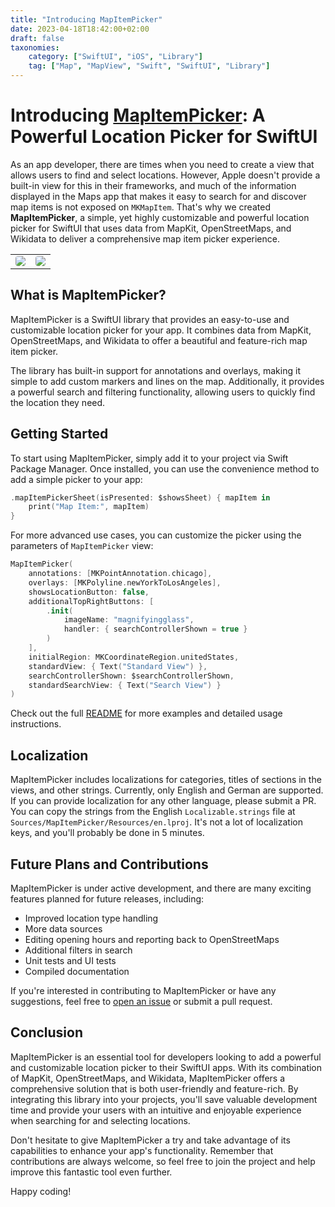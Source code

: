 ```yaml
---
title: "Introducing MapItemPicker"
date: 2023-04-18T18:42:00+02:00
draft: false
taxonomies:
    category: ["SwiftUI", "iOS", "Library"]
    tag: ["Map", "MapView", "Swift", "SwiftUI", "Library"]
---
```


# Introducing [MapItemPicker](https://github.com/Quintschaf/MapItemPicker): A Powerful Location Picker for SwiftUI

As an app developer, there are times when you need to create a view that allows users to find and select locations. However, Apple doesn't provide a built-in view for this in their frameworks, and much of the information displayed in the Maps app that makes it easy to search for and discover map items is not exposed on `MKMapItem`. That's why we created **MapItemPicker**, a simple, yet highly customizable and powerful location picker for SwiftUI that uses data from MapKit, OpenStreetMaps, and Wikidata to deliver a comprehensive map item picker experience.

<table>
    <tbody>
        <tr>
            <td style="border:none;"><img style="border-radius:.25rem;" src="https://user-images.githubusercontent.com/31473326/230954413-98d3428c-69d2-4273-9d49-d0e032fb7173.png" /></td>
            <td style="border:none;"><img style="border-radius:.25rem;" src="https://user-images.githubusercontent.com/31473326/230954579-8c47e8ce-1d57-4623-a6de-c615a0dd5c82.png" /></td>
        </tr>
    </tbody>
</table>

## What is MapItemPicker?

MapItemPicker is a SwiftUI library that provides an easy-to-use and customizable location picker for your app. It combines data from MapKit, OpenStreetMaps, and Wikidata to offer a beautiful and feature-rich map item picker.

The library has built-in support for annotations and overlays, making it simple to add custom markers and lines on the map. Additionally, it provides a powerful search and filtering functionality, allowing users to quickly find the location they need.

## Getting Started

To start using MapItemPicker, simply add it to your project via Swift Package Manager. Once installed, you can use the convenience method to add a simple picker to your app:

```Swift
.mapItemPickerSheet(isPresented: $showsSheet) { mapItem in
    print("Map Item:", mapItem)
}
```

For more advanced use cases, you can customize the picker using the parameters of `MapItemPicker` view:

```Swift
MapItemPicker(
    annotations: [MKPointAnnotation.chicago],
    overlays: [MKPolyline.newYorkToLosAngeles],
    showsLocationButton: false,
    additionalTopRightButtons: [
        .init(
            imageName: "magnifyingglass",
            handler: { searchControllerShown = true }
        )
    ],
    initialRegion: MKCoordinateRegion.unitedStates,
    standardView: { Text("Standard View") },
    searchControllerShown: $searchControllerShown,
    standardSearchView: { Text("Search View") }
)
```

Check out the full [README](https://github.com/Quintschaf/MapItemPicker/blob/main/README.md) for more examples and detailed usage instructions.

## Localization

MapItemPicker includes localizations for categories, titles of sections in the views, and other strings. Currently, only English and German are supported. If you can provide localization for any other language, please submit a PR. You can copy the strings from the English `Localizable.strings` file at `Sources/MapItemPicker/Resources/en.lproj`. It's not a lot of localization keys, and you'll probably be done in 5 minutes.

## Future Plans and Contributions

MapItemPicker is under active development, and there are many exciting features planned for future releases, including:

- Improved location type handling
- More data sources
- Editing opening hours and reporting back to OpenStreetMaps
- Additional filters in search
- Unit tests and UI tests
- Compiled documentation

If you're interested in contributing to MapItemPicker or have any suggestions, feel free to [open an issue](https://github.com/Quintschaf/MapItemPicker/issues) or submit a pull request.

## Conclusion

MapItemPicker is an essential tool for developers looking to add a powerful and customizable location picker to their SwiftUI apps. With its combination of MapKit, OpenStreetMaps, and Wikidata, MapItemPicker offers a comprehensive solution that is both user-friendly and feature-rich. By integrating this library into your projects, you'll save valuable development time and provide your users with an intuitive and enjoyable experience when searching for and selecting locations.

Don't hesitate to give MapItemPicker a try and take advantage of its capabilities to enhance your app's functionality. Remember that contributions are always welcome, so feel free to join the project and help improve this fantastic tool even further.

Happy coding!
